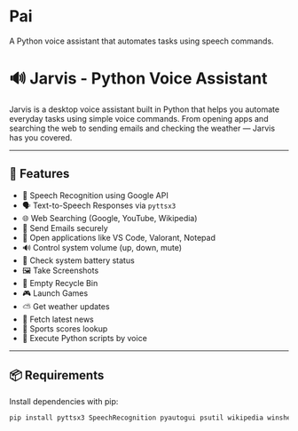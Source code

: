 # Pai
A Python voice assistant that automates tasks using speech commands.
# 🔊 Jarvis - Python Voice Assistant

Jarvis is a desktop voice assistant built in Python that helps you automate everyday tasks using simple voice commands. From opening apps and searching the web to sending emails and checking the weather — Jarvis has you covered.

---

## 🚀 Features

- 🎤 Speech Recognition using Google API
- 🗣️ Text-to-Speech Responses via `pyttsx3`
- 🌐 Web Searching (Google, YouTube, Wikipedia)
- 📩 Send Emails securely
- 📂 Open applications like VS Code, Valorant, Notepad
- 🔊 Control system volume (up, down, mute)
- 🔋 Check system battery status
- 🖼️ Take Screenshots
- 🧹 Empty Recycle Bin
- 🎮 Launch Games
- ⛅ Get weather updates
- 📰 Fetch latest news
- 🏏 Sports scores lookup
- 🐍 Execute Python scripts by voice

---

## 📦 Requirements

Install dependencies with pip:

```bash
pip install pyttsx3 SpeechRecognition pyautogui psutil wikipedia winshell pywhatkit
